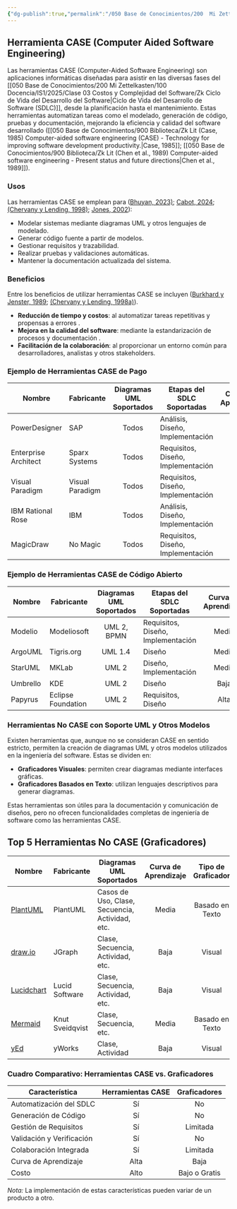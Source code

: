 ```yaml
---
{"dg-publish":true,"permalink":"/050 Base de Conocimientos/200  Mi Zettelkasten/010 Informática/Zk Herramienta CASE (Computer Aided Software Engineering)/","tags":["digitalGarden","herramientaCase"]}
---
```


## Herramienta CASE (Computer Aided Software Engineering)

Las herramientas CASE (Computer-Aided Software Engineering) son aplicaciones informáticas diseñadas para asistir en las diversas fases del [[050 Base de Conocimientos/200  Mi Zettelkasten/100 Docencia/IS1/2025/Clase 03 Costos y Complejidad del Software/Zk Ciclo de Vida del Desarrollo del Software\|Ciclo de Vida del Desarrollo de Software (SDLC)]], desde la planificación hasta el mantenimiento. Estas herramientas automatizan tareas como el modelado, generación de código, pruebas y documentación, mejorando la eficiencia y calidad del software desarrollado ([[050 Base de Conocimientos/900 Biblioteca/Zk Lit (Case, 1985) Computer-aided software engineering (CASE) - Technology for improving software development productivity.\|Case, 1985]]; [[050 Base de Conocimientos/900 Biblioteca/Zk Lit (Chen et al., 1989) Computer-aided software engineering - Present status and future directions\|Chen et al., 1989]]).

### Usos

Las herramientas CASE se emplean para​ ([Bhuyan, 2023)](https://faun.pub/comprehensive-overview-of-case-tools-streamlining-software-development-e367b156cb18); [Cabot, 2024](https://modeling-languages.com/text-uml-tools-complete-list/); [(Chervany y Lending, 1998)](https://dl.acm.org/doi/pdf/10.1145/292349.292353#:~:text=In%20a%20follow%2Dup%20survey,measurable%20returns%2C%20and%20unrealistic%20expectations.); [Jones, 2002](https://www.umsl.edu/~sauterv/analysis/488_f02_papers/CASE.html)):

- Modelar sistemas mediante diagramas UML y otros lenguajes de modelado.
- Generar código fuente a partir de modelos.
- Gestionar requisitos y trazabilidad.
- Realizar pruebas y validaciones automáticas.
- Mantener la documentación actualizada del sistema.

### Beneficios

Entre los beneficios de utilizar herramientas CASE se incluyen ([Burkhard y Jenster, 1989](https://dl.acm.org/doi/10.1145/86227.86238); 
[(Chervany y Lending, 1998a)](http://portal.acm.org/citation.cfm?doid=279179.279187.)).

- **Reducción de tiempo y costos**: al automatizar tareas repetitivas y propensas a errores .
- **Mejora en la calidad del software**: mediante la estandarización de procesos y documentación .
- **Facilitación de la colaboración**: al proporcionar un entorno común para desarrolladores, analistas y otros stakeholders.​

### Ejemplo de Herramientas CASE de Pago

| Nombre               | Fabricante      | Diagramas UML Soportados | Etapas del SDLC Soportadas         | Curva de Aprendizaje | Tipo de Licencia |
| -------------------- | --------------- | :----------------------: | ---------------------------------- | :------------------: | :--------------: |
| PowerDesigner        | SAP             |          Todos           | Análisis, Diseño, Implementación   |         Alta         |    Comercial     |
| Enterprise Architect | Sparx Systems   |          Todos           | Requisitos, Diseño, Implementación |        Media         |    Comercial     |
| Visual Paradigm      | Visual Paradigm |          Todos           | Requisitos, Diseño, Implementación |        Media         |    Comercial     |
| IBM Rational Rose    | IBM             |          Todos           | Análisis, Diseño, Implementación   |         Alta         |    Comercial     |
| MagicDraw            | No Magic        |          Todos           | Requisitos, Diseño, Implementación |         Alta         |    Comercial     |

### Ejemplo de Herramientas CASE de Código Abierto

| Nombre   | Fabricante         | Diagramas UML Soportados | Etapas del SDLC Soportadas         | Curva de Aprendizaje | Tipo de Licencia |
| -------- | ------------------ | :----------------------: | ---------------------------------- | :------------------: | :--------------: |
| Modelio  | Modeliosoft        |       UML 2, BPMN        | Requisitos, Diseño, Implementación |        Media         |       GPL        |
| ArgoUML  | Tigris.org         |         UML 1.4          | Diseño                             |        Media         |       BSD        |
| StarUML  | MKLab              |          UML 2           | Diseño, Implementación             |        Media         |       GPL        |
| Umbrello | KDE                |          UML 2           | Diseño                             |         Baja         |       GPL        |
| Papyrus  | Eclipse Foundation |          UML 2           | Requisitos, Diseño                 |         Alta         |       EPL        |

### Herramientas No CASE con Soporte UML y Otros Modelos

Existen herramientas que, aunque no se consideran CASE en sentido estricto, permiten la creación de diagramas UML y otros modelos utilizados en la ingeniería del software. Estas se dividen en:​

- **Graficadores Visuales**: permiten crear diagramas mediante interfaces gráficas.
- **Graficadores Basados en Texto**: utilizan lenguajes descriptivos para generar diagramas.​

Estas herramientas son útiles para la documentación y comunicación de diseños, pero no ofrecen funcionalidades completas de ingeniería de software como las herramientas CASE.​

## Top 5 Herramientas No CASE (Graficadores)

| Nombre                                         | Fabricante      | Diagramas UML Soportados                        | Curva de Aprendizaje | Tipo de Graficador | Tipo de Licencia |
| ---------------------------------------------- | --------------- | ----------------------------------------------- | :------------------: | :----------------: | :--------------: |
| [PlantUML](https://plantuml.com/es/)           | PlantUML        | Casos de Uso, Clase, Secuencia, Actividad, etc. |        Media         |  Basado en Texto   |      Libre       |
| [draw.io](https://app.diagrams.net)            | JGraph          | Clase, Secuencia, Actividad, etc.               |         Baja         |       Visual       |      Libre       |
| [Lucidchart](https://www.lucidchart.com/pages) | Lucid Software  | Clase, Secuencia, Actividad, etc.               |         Baja         |       Visual       |     Freemium     |
| [Mermaid](https://mermaid.js.org)              | Knut Sveidqvist | Clase, Secuencia, etc.                          |        Media         |  Basado en Texto   |       MIT        |
| [yEd](https://www.yworks.com/products/yed)     | yWorks          | Clase, Actividad                                |         Baja         |       Visual       |      Libre       |

### Cuadro Comparativo: Herramientas CASE vs. Graficadores

| Característica            | Herramientas CASE | Graficadores  |
| ------------------------- | :---------------: | :-----------: |
| Automatización del SDLC   |        Sí         |      No       |
| Generación de Código      |        Sí         |      No       |
| Gestión de Requisitos     |        Sí         |   Limitada    |
| Validación y Verificación |        Sí         |      No       |
| Colaboración Integrada    |        Sí         |   Limitada    |
| Curva de Aprendizaje      |       Alta        |     Baja      |
| Costo                     |       Alto        | Bajo o Gratis |

_Nota:_ La implementación de estas características pueden variar de un producto a otro.